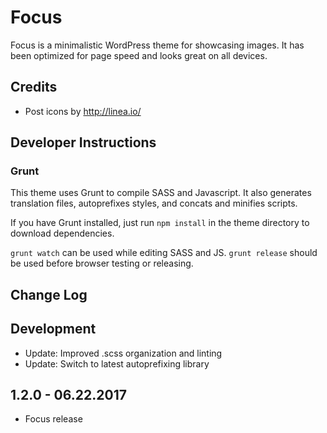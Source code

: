 # Focus

Focus is a minimalistic WordPress theme for showcasing images. It has been optimized for page speed and looks great on all devices.

## Credits

* Post icons by http://linea.io/

## Developer Instructions

### Grunt

This theme uses Grunt to compile SASS and Javascript.  It also generates translation files, autoprefixes styles, and concats and minifies scripts.

If you have Grunt installed, just run `npm install` in the theme directory to download dependencies.

`grunt watch` can be used while editing SASS and JS.
`grunt release` should be used before browser testing or releasing.

## Change Log

Development
---

* Update: Improved .scss organization and linting
* Update: Switch to latest autoprefixing library

1.2.0 - 06.22.2017
---

* Focus release
